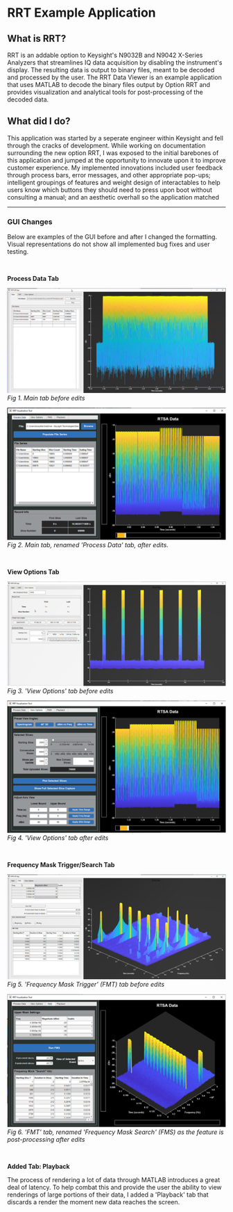 # RRT Example Application

## What is RRT?
RRT is an addable option to Keysight's N9032B and N9042 X-Series Analyzers that streamlines IQ data acquisition by disabling the instrument's display. The resulting data is output to binary files, meant to be decoded and processed by the user. The RRT Data Viewer is an example application that uses MATLAB to decode the binary files output by Option RRT and provides visualization and analytical tools for post-processing of the decoded data.


## What did I do?
This application was started by a seperate engineer within Keysight and fell through the cracks of development. While working on documentation surrounding the new option RRT, I was exposed to the initial barebones of this application and jumped at the opportunity to innovate upon it to improve customer experience. My implemented innovations included user feedback through process bars, error messages, and other appropriate pop-ups; intelligent groupings of features and weight design of interactables to help users know which buttons they should need to press upon boot without consulting a manual; and an aesthetic overhall so the application matched

***

### GUI Changes
Below are examples of the GUI before and after I changed the formatting. Visual representations do not show all implemented bug fixes and user testing.

</br>

**Process Data Tab**

![Original application main tab layout](images/oldRRT_mainTab.PNG)
*Fig 1. Main tab before edits*

![Revised application main tab layout](images/newRRT_mainTab.PNG)
*Fig 2. Main tab, renamed 'Process Data' tab, after edits.*

</br>

**View Options Tab**

![Original application's view options tab layout](images/oldRRT_viewOptionsTab.PNG)
*Fig 3. 'View Options' tab before edits*

![Revised application's view options tab layout](images/newRRT_viewOptionsTab.PNG)
*Fig 4. 'View Options' tab after edits*

</br>

**Frequency Mask Trigger/Search Tab**

![Original application's frequency mask trigger tab layout](images/oldRRT_FMTTab.PNG)
*Fig 5. 'Frequency Mask Trigger' (FMT) tab before edits*

![Revised application's frequency mask search tab layout](images/newRRT_FMSTab.PNG)
*Fig 6. 'FMT' tab, renamed 'Frequency Mask Search' (FMS) as the feature is post-processing after edits*

</br>

**Added Tab: Playback**

The process of rendering a lot of data through MATLAB introduces a great deal of latency. To help combat this and provide the user the ability to view renderings of large portions of their data, I added a 'Playback' tab that discards a render the moment new data reaches the screen.
